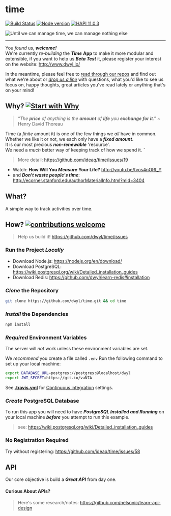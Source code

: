 # time
[![Build Status](https://travis-ci.org/dwyl/time.png?branch=master)](https://travis-ci.org/dwyl/time)
[![Node version](https://img.shields.io/node/v/dwyl.svg?style=flat)](http://nodejs.org/download/)
[![HAPI 11.0.3](http://img.shields.io/badge/hapi-11.0.3-brightgreen.svg)](http://hapijs.com)


![Until we can manage time, we can manage nothing else](http://i.imgur.com/GbTyiib.png)

- - -
You *found* us, ***welcome!***     
We're currently *re-building* the ***Time*** **App** to make it more modular and extensible, if you want to help us ***Beta Test*** it,
please register your interest on the website: http://www.dwyl.io/

In the meantime, please feel free to [read through our repos](https://github.com/dwyl/start-here) and find out what we're about or [_drop us a line_](https://github.com/dwyl/start-here/issues) with questions, what you'd like to see us focus on, happy thoughts, great articles you've read lately or anything that's on your mind!

## Why? [![Start with Why](https://img.shields.io/badge/start%20with-why%3F-brightgreen.svg?style=flat)](http://www.ted.com/talks/simon_sinek_how_great_leaders_inspire_action)


> “_The **price** of anything is the **amount** of **life** you **exchange for it**._”
~ Henry David Thoreau

Time (a *finite* amount it) is one of the few things we *all* have in common.  
Whether we like it or not, we each only have a ***fixed amount***.  
It is our most precious ***non-renewable*** 'resource'.  
We need a *much* better way of keeping track of how we spend it.
˜

> More detail: https://github.com/ideaq/time/issues/19

+ Watch: **How Will You *Measure* Your Life?**
http://youtu.be/tvos4nORf_Y  
+ and ***Don't waste people's time***: http://ecorner.stanford.edu/authorMaterialInfo.html?mid=3404

## What?

A simple way to track activities over time.

## How? [![contributions welcome](https://img.shields.io/badge/contributions-welcome-brightgreen.svg?style=flat)](https://github.com/ideaq/time/issues)

> Help us build it! https://github.com/dwyl/time/issues



### Run the Project _Locally_

+ Download Node.js: https://nodejs.org/en/download/
+ Download PostgreSQL: https://wiki.postgresql.org/wiki/Detailed_installation_guides
+ Download Redis: https://github.com/dwyl/learn-redis#installation

### _Clone_ the Repository

```sh
git clone https://github.com/dwyl/time.git && cd time
```

### _Install_ the Dependencies

```sh
npm install
```

### _Required_ Environment Variables

The server will *not* work unless these environment variables are set.

We _recommend_ you create a file called `.env`
Run the following command to set up your local machine:
```sh
export DATABASE_URL=postgres://postgres:@localhost/dwyl
export JWT_SECRET=https://git.io/vaN7A
```

See [**.travis.yml**](https://github.com/ideaq/time/blob/master/.travis.yml)
for [Continuous integration](http://en.wikipedia.org/wiki/Continuous_integration) settings.

### _Create_ PostgreSQL Database

To run this app you will need to have ***PostgreSQL Installed and Running*** on your local machine
***before*** you attempt to run this example.
> see: https://wiki.postgresql.org/wiki/Detailed_installation_guides



### No Registration Required

Try without registering: https://github.com/ideaq/time/issues/58

## API

Our core objective is build a ***Great API*** from day one.


#### Curious About APIs?

> Here's some research/notes: https://github.com/nelsonic/learn-api-design


<!--
### Sketch

This is the ***sketch*** I did ages ago:
![time app sketch](https://raw.github.com/nelsonic/nelsonic.github.io/master/img/time-app-sketch.jpeg)
-->
